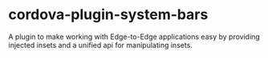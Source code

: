 # cordova-plugin-system-bars
A plugin to make working with Edge-to-Edge applications easy by providing injected insets and a unified api for manipulating insets.
